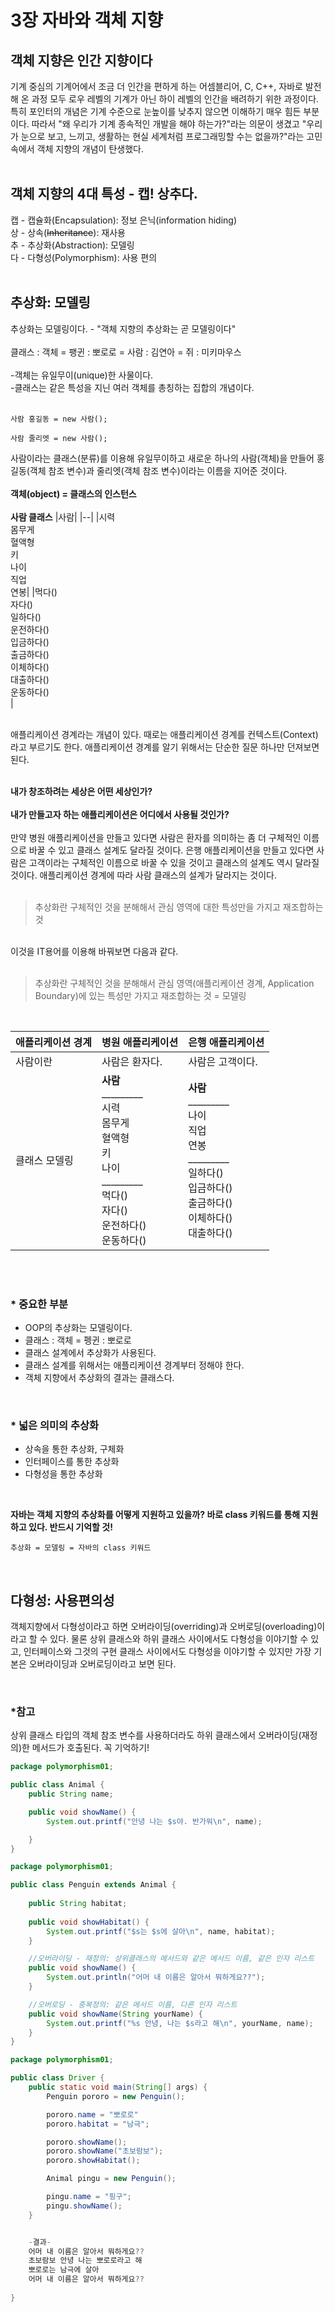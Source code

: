 # 3장 자바와 객체 지향
## 객체 지향은 인간 지향이다
기계 중심의 기계어에서 조금 더 인간을 편하게 하는 어셈블리어, C, C++, 자바로 발전해 온 과정 모두 로우 레벨의 기계가 아닌 하이 레벨의 인간을 배려하기 위한 과정이다. 특히 포인터의 개념은 기계 수준으로 눈높이를 낮추지 않으면 이해하기 매우 힘든 부분이다. 따라서 "왜 우리가 기계 종속적인 개발을 해야 하는가?"라는 의문이 생겼고 "우리가 눈으로 보고, 느끼고, 생활하는 현실 세계처럼 프로그래밍할 수는 없을까?"라는 고민속에서 객체 지향의 개념이 탄생했다. 
<br><br>
## 객체 지향의 4대 특성 - 캡! 상추다.
캡 - 캡슐화(Encapsulation): 정보 은닉(information hiding)<br>
상 - 상속(~~Inheritance~~): 재사용<br>
추 - 추상화(Abstraction): 모델링<br>
다 - 다형성(Polymorphism): 사용 편의
<br><br>
## 추상화: 모델링
추상화는 모델링이다. - "객체 지향의 추상화는 곧 모델링이다"
<br><br>
클래스 : 객체 = 팽귄 : 뽀로로 = 사람 : 김연아 = 쥐 : 미키마우스
<br><br>
-객체는 유일무이(unique)한 사물이다.<br>
-클래스는 같은 특성을 지닌 여러 객체를 총칭하는 집합의 개념이다.
<br><br>
```
사람 홍길동 = new 사람();

사람 줄리엣 = new 사람();
```
사람이라는 클래스(분류)를 이용해 유일무이하고 새로운 하나의 사람(객체)을 만들어 홍길동(객체 참조 변수)과 줄리엣(객체 참조 변수)이라는 이름을 지어준 것이다.
<br><br>
**객체(object) = 클래스의 인스턴스**
<br><br>
**사람 클래스**
|사람|
|--|
|시력<br>몸무게<br>혈액형<br>키<br>나이<br>직업<br>연봉|
|먹다()<br>자다()<br>일하다()<br>운전하다()<br>입금하다()<br>출금하다()<br>이체하다()<br>대출하다()<br>운동하다()<br>|

<br>
애플리케이션 경계라는 개념이 있다. 때로는 애플리케이션 경계를 컨텍스트(Context)라고 부르기도 한다. 애플리케이션 경계를 알기 위해서는 단순한 질문 하나만 던져보면 된다.
<br><br>

**내가 창조하려는 세상은 어떤 세상인가?**
<br><br>
**내가 만들고자 하는 애플리케이션은 어디에서 사용될 것인가?**
<br><br>
만약 병원 애플리케이션을 만들고 있다면 사람은 환자를 의미하는 좀 더 구체적인 이름으로 바꿀 수 있고 클래스 설계도 달라질 것이다. 은행 애플리케이션을 만들고 있다면 사람은 고객이라는 구체적인 이름으로 바꿀 수 있을 것이고 클래스의 설계도 역시 달라질 것이다. 애플리케이션 경계에 따라 사람 클래스의 설계가 달라지는 것이다. 
<br><br>
> 추상화란 구체적인 것을 분해해서 관심 영역에 대한 특성만을 가지고 재조합하는 것

<br>
이것을 IT용어를 이용해 바꿔보면 다음과 같다.
<br><br>

> 추상화란 구체적인 것을 분해해서 관심 영역(애플리케이션 경계, Application Boundary)에 있는 특성만 가지고 재조합하는 것 = 모델링 

<br>

|애플리케이션 경계|병원 애플리케이션|은행 애플리케이션|
|--|--|--|
|사람이란|사람은 환자다.|사람은 고객이다.|
|클래스 모델링|**사람**<br>_________ <br>시력<br>몸무게<br>혈액형<br>키<br>나이<br>_________<br>먹다()<br>자다()<br>운전하다()<br>운동하다()|**사람**<br>_________ <br>나이<br>직업<br>연봉<br>_________<br>일하다()<br>입금하다()<br>출금하다()<br>이체하다()<br>대출하다()|


<br><br>

### * 중요한 부분
- OOP의 추상화는 모델링이다.
- 클래스 : 객체 = 펭귄 : 뽀로로
- 클래스 설계에서 추상화가 사용된다.
- 클래스 설계를 위해서는 애플리케이션 경계부터 정해야 한다.
- 객체 지향에서 추상화의 결과는 클래스다.

<br>

### * 넓은 의미의 추상화
- 상속을 통한 추상화, 구체화
- 인터페이스를 통한 추상화
- 다형성을 통한 추상화

<br>

**자바는 객체 지향의 추상화를 어떻게 지원하고 있을까? 바로 class 키워드를 통해 지원하고 있다. 반드시 기억할 것!**
<br>
```
추상화 = 모델링 = 자바의 class 키워드
```

<br>

## 다형성: 사용편의성
객체지향에서 다형성이라고 하면 오버라이딩(overriding)과 오버로딩(overloading)이라고 할 수 있다. 물론 상위 클래스와 하위 클래스 사이에서도 다형성을 이야기할 수 있고, 인터페이스와 그것의 구현 클래스 사이에서도 다형성을 이야기할 수 있지만 가장 기본은 오버라이딩과 오버로딩이라고 보면 된다.

<br>

### *참고
상위 클래스 타입의 객체 참조 변수를 사용하더라도 하위 클래스에서 오버라이딩(재정의)한 메서드가 호출된다. 꼭 기억하기!

```java
package polymorphism01;

public class Animal {
    public String name;

    public void showName() {
        System.out.printf("안녕 나는 $s야. 반가워\n", name);

    }
}
```
```java
package polymorphism01;

public class Penguin extends Animal {
    
    public String habitat;
    
    public void showHabitat() {
        System.out.printf("$s는 $s에 살아\n", name, habitat);
    }

    //오버라이딩 - 재정의: 상위클래스의 메서드와 같은 메서드 이름, 같은 인자 리스트
    public void showName() {
        System.out.println("어머 내 이름은 알아서 뭐하게요??");
    } 

    //오버로딩 - 중복정의: 같은 메서드 이름, 다른 인자 리스트
    public void showName(String yourName) {
        System.out.printf("%s 안녕, 나는 $s라고 해\n", yourName, name);
    }
}
```
```java
package polymorphism01;

public class Driver {
    public static void main(String[] args) {
        Penguin pororo = new Penguin();

        pororo.name = "뽀로로"
        pororo.habitat = "남극";

        pororo.showName();
        pororo.showName("초보람보");
        pororo.showHabitat();

        Animal pingu = new Penguin();

        pingu.name = "핑구";
        pingu.showName();
    }


    -결과-
    어머 내 이름은 알아서 뭐하게요??
    초보람보 안녕 나는 뽀로로라고 해
    뽀로로는 남극에 살아
    어머 내 이름은 알아서 뭐하게요??
    
}

```









